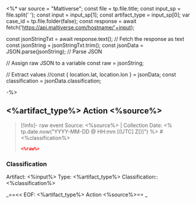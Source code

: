 <%*
var source = "Maltiverse";
const file = tp.file.title;
const input_sp = file.split(' '); 
const input = input_sp[1];
const artifact_type = input_sp[0];
var case_id = tp.file.folder(false);
const response = await fetch('https://api.maltiverse.com/hostname/'+input);

const jsonStringTxt = await response.text(); // Fetch the response as text
const jsonString = jsonStringTxt.trim();
const jsonData = JSON.parse(jsonString); // Parse JSON

// Assign raw JSON to a variable
const raw = jsonString;

// Extract values
//const { location.lat, location.lon } = jsonData;
const classification = jsonData.classification;

-%>
## <%artifact_type%> Action <%source%>

>[!info]- raw event
>Source: <%source%> | Collection Date: <% tp.date.now("YYYY-MM-DD @ HH:mm [(UTC] Z[)]") %>
> #<%classification%>
> ```json
> <%raw%> 
> ```

### Classification

Artifact: <%input%>
Type: <%artifact_type%>
Classification:: <%classification%>

_==<< EOF:  <%artifact_type%> Action <%source%>== _